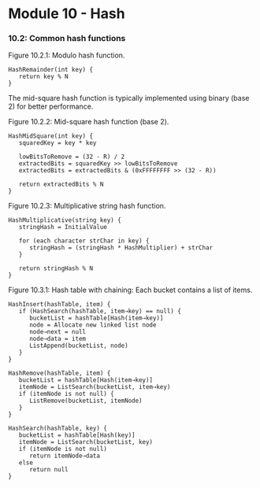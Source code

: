 # Module 10 - Hash

### 10.2: Common hash functions

Figure 10.2.1: Modulo hash function.

```
HashRemainder(int key) {
   return key % N
}
```

The mid-square hash function is typically implemented using binary (base 2) for better performance. 

Figure 10.2.2: Mid-square hash function (base 2).

```
HashMidSquare(int key) {
   squaredKey = key * key
   
   lowBitsToRemove = (32 - R) / 2
   extractedBits = squaredKey >> lowBitsToRemove
   extractedBits = extractedBits & (0xFFFFFFFF >> (32 - R)) 

   return extractedBits % N
}
```

Figure 10.2.3: Multiplicative string hash function.

```
HashMultiplicative(string key) {
   stringHash = InitialValue 

   for (each character strChar in key) {
      stringHash = (stringHash * HashMultiplier) + strChar
   }

   return stringHash % N
}
```

Figure 10.3.1: Hash table with chaining: Each bucket contains a list of items.

```
HashInsert(hashTable, item) {
   if (HashSearch(hashTable, item⇢key) == null) {
      bucketList = hashTable[Hash(item⇢key)]
      node = Allocate new linked list node
      node⇢next = null
      node⇢data = item
      ListAppend(bucketList, node)
   }
}

HashRemove(hashTable, item) {
   bucketList = hashTable[Hash(item⇢key)]
   itemNode = ListSearch(bucketList, item⇢key)
   if (itemNode is not null) {
      ListRemove(bucketList, itemNode)
   } 
}

HashSearch(hashTable, key) {
   bucketList = hashTable[Hash(key)]
   itemNode = ListSearch(bucketList, key)
   if (itemNode is not null)
      return itemNode⇢data
   else
      return null
}
```
